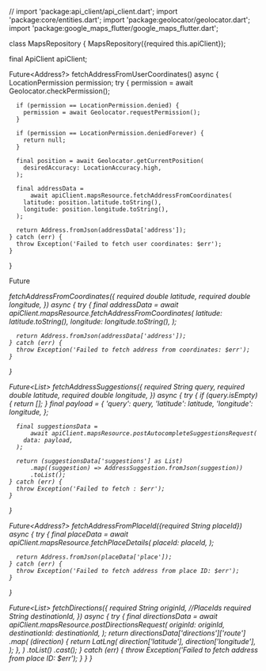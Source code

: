 // import 'package:api_client/api_client.dart';
import 'package:core/entities.dart';
import 'package:geolocator/geolocator.dart';
import 'package:google_maps_flutter/google_maps_flutter.dart';

class MapsRepository {
  MapsRepository({required this.apiClient});

  final ApiClient apiClient;

  Future<Address?> fetchAddressFromUserCoordinates() async {
    LocationPermission permission;
    try {
      permission = await Geolocator.checkPermission();

      if (permission == LocationPermission.denied) {
        permission = await Geolocator.requestPermission();
      }

      if (permission == LocationPermission.deniedForever) {
        return null;
      }

      final position = await Geolocator.getCurrentPosition(
        desiredAccuracy: LocationAccuracy.high,
      );

      final addressData =
          await apiClient.mapsResource.fetchAddressFromCoordinates(
        latitude: position.latitude.toString(),
        longitude: position.longitude.toString(),
      );

      return Address.fromJson(addressData['address']);
    } catch (err) {
      throw Exception('Failed to fetch user coordinates: $err');
    }
  }

  Future<Address> fetchAddressFromCoordinates({
    required double latitude,
    required double longitude,
  }) async {
    try {
      final addressData =
          await apiClient.mapsResource.fetchAddressFromCoordinates(
        latitude: latitude.toString(),
        longitude: longitude.toString(),
      );

      return Address.fromJson(addressData['address']);
    } catch (err) {
      throw Exception('Failed to fetch address from coordinates: $err');
    }
  }

  Future<List<AddressSuggestion>> fetchAddressSuggestions({
    required String query,
    required double latitude,
    required double longitude,
  }) async {
    try {
      if (query.isEmpty) {
        return [];
      }
      final payload = {
        'query': query,
        'latitude': latitude,
        'longitude': longitude,
      };

      final suggestionsData =
          await apiClient.mapsResource.postAutocompleteSuggestionsRequest(
        data: payload,
      );

      return (suggestionsData['suggestions'] as List)
          .map((suggestion) => AddressSuggestion.fromJson(suggestion))
          .toList();
    } catch (err) {
      throw Exception('Failed to fetch : $err');
    }
  }

  Future<Address?> fetchAddressFromPlaceId({required String placeId}) async {
    try {
      final placeData = await apiClient.mapsResource.fetchPlaceDetails(
        placeId: placeId,
      );

      return Address.fromJson(placeData['place']);
    } catch (err) {
      throw Exception('Failed to fetch address from place ID: $err');
    }
  }

  Future<List<LatLng>> fetchDirections({
    required String originId, //PlaceIds
    required String destinationId,
  }) async {
    try {
      final directionsData = await apiClient.mapsResource.postDirectionsRequest(
        originId: originId,
        destinationId: destinationId,
      );
      return directionsData['directions']['route']
          .map(
            (direction) {
              return LatLng(
                direction['latitude'],
                direction['longitude'],
              );
            },
          )
          .toList()
          .cast<LatLng>();
    } catch (err) {
      throw Exception('Failed to fetch address from place ID: $err');
    }
  }
}